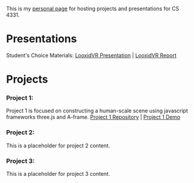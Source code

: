 This is my [personal page](https://defritz.github.io/VirtualRealityProjects/) for hosting projects and presentations for CS 4331.

# Presentations

Student's Choice Materials:
[LooxidVR Presentation](http://slides.com/defritz/looxidvr) | [LooxidVR Report](https://docs.google.com/document/d/15F6ZcYDMS7KjwbVSC__XDGJRfIWCVWCtFGpTO4WQplI/edit?usp=sharing)


# Projects

### Project 1:
Project 1 is focused on constructing a human-scale scene using javascript frameworks three.js and A-frame.
[Project 1 Repository](https://github.com/joyellealina/DreamHomeVR) | [Project 1 Demo](https://joyellealina.github.io/DreamHomeVR/Project1/index.html)

### Project 2:
This is a placeholder for project 2 content.

### Project 3:
This is a placeholder for project 3 content.
